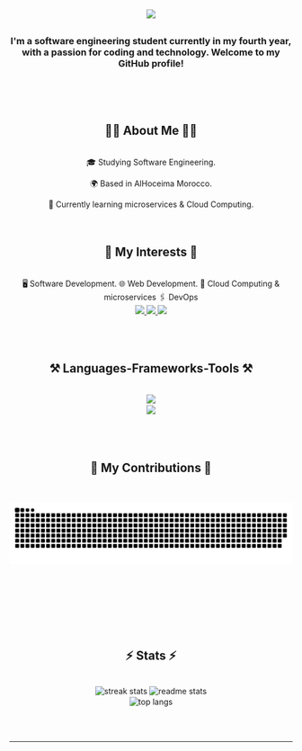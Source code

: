<!--<img align="right" src="https://visitor-badge.laobi.icu/badge?page_id=Fatima-El2003.Fatima-El2003" />!-->

<h1 align="center">
    <img src="https://readme-typing-svg.herokuapp.com/?font=Righteous&size=35&center=true&vCenter=true&width=500&height=70&duration=4000&lines=Hi+There!+👋;+I'm+Fatima+ELOUAFI!;" />
</h1>

<h3 align="center">I'm a software engineering student currently in my fourth year, with a passion for coding and technology. Welcome to my GitHub profile!</h3>

<br/>

<div align="center"> 
 
  
  <br/>
  <br/>
<h2 align="center">👩‍💻 About Me 👩‍💻</h2>
<br/>
🎓 Studying Software Engineering.
  
🌍 Based in AlHoceima Morocco.
  
🌱 Currently learning microservices & Cloud Computing.
 <br/>
 <br/>
 <br/>
<h2 align="center">🎯 My Interests 🎯</h2>
<br/>
🖥️ Software Development.
🌐 Web Development.
🌌 Cloud Computing & microservices
 🖇️ DevOps

</div>
 
<div align="center"> 
    
  <a href="mailto:elouafifatima759@gmail.com">
    <img src="https://img.shields.io/badge/Gmail-333333?style=for-the-badge&logo=gmail&logoColor=red" />
  </a>
  <a href="https://www.linkedin.com/in/fatima-elouafi/" target="_blank">
    <img src="https://img.shields.io/badge/LinkedIn-0077B5?style=for-the-badge&logo=linkedin&logoColor=white" target="_blank" />
  </a>
  <a href="https://fatima-el2003.github.io/Fatima_ELOUAFI/" target="_blank">
     <img src="https://img.shields.io/badge/Portfolio-FF5722?style=for-the-badge&logo=todoist&logoColor=white" target="_blank" /> <!-- sqlite, safari, google-chrome are other good icon options -->
  </a>
</div>

 <br/>
 <br/>
 <br/>
 
<h2 align="center">⚒️ Languages-Frameworks-Tools ⚒️</h2>
<br/>
<div align="center">
    <img src="https://skillicons.dev/icons?i=java,spring,javascript,typescript,react,angular,nodejs,express,mysql,docker,aws" /><br/>
    <img src="https://skillicons.dev/icons?i=python,php,cpp,c,cs,dotnet,git,firebase,linux,flask,redux" />
    
</div>


 <br/>
 <br/>
 <br/>

<div align="center">
  <h2>🐍 My Contributions 🐍</h2>
  <br>
  <p align="center">
  <img  src="https://raw.githubusercontent.com/Elanza-48/Elanza-48/main/resources/img/github-contribution-grid-snake.svg" alt="example" />
</p>
  <br/><br/><br/>
</div>

 <br/>
 <br/>
 <br/>

<h2 align="center">⚡ Stats ⚡</h2>
<br/>
<div align=center>
  <img width=390 src="https://github-readme-streak-stats-salesp07.vercel.app/?user=Fatima-El2003&count_private=true&theme=react&border_radius=10" alt="streak stats"/>
  <img width=390 src="https://github-readme-stats-salesp07.vercel.app/api?username=Fatima-El2003&count_private=true&show_icons=true&theme=react&rank_icon=github&border_radius=10" alt="readme stats" />
  <br/>
  <img width=325 align="center" src="https://github-readme-stats-salesp07.vercel.app/api/top-langs/?username=Fatima-El2003&hide=HTML&langs_count=8&layout=compact&theme=react&border_radius=10&size_weight=0.5&count_weight=0.5&exclude_repo=github-readme-stats" alt="top langs" />
</div>

<br/><br/>

<hr/>

<br/>


<br/>
